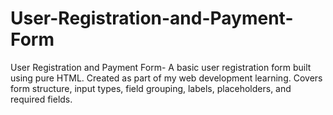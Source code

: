 # User-Registration-and-Payment-Form
User Registration and Payment Form- A basic user registration form built using pure HTML. Created as part of my web development learning. Covers form structure, input types, field grouping, labels, placeholders, and required fields. 
